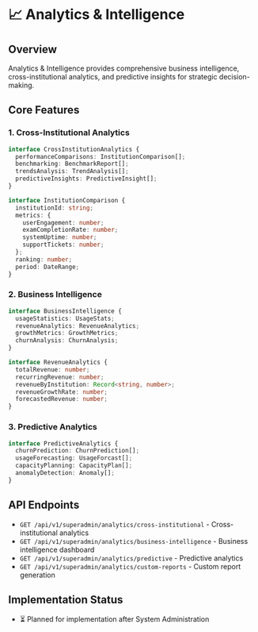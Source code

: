 # 📈 Analytics & Intelligence

## Overview

Analytics & Intelligence provides comprehensive business intelligence, cross-institutional analytics, and predictive insights for strategic decision-making.

## Core Features

### 1. Cross-Institutional Analytics

```typescript
interface CrossInstitutionAnalytics {
  performanceComparisons: InstitutionComparison[];
  benchmarking: BenchmarkReport[];
  trendsAnalysis: TrendAnalysis[];
  predictiveInsights: PredictiveInsight[];
}

interface InstitutionComparison {
  institutionId: string;
  metrics: {
    userEngagement: number;
    examCompletionRate: number;
    systemUptime: number;
    supportTickets: number;
  };
  ranking: number;
  period: DateRange;
}
```

### 2. Business Intelligence

```typescript
interface BusinessIntelligence {
  usageStatistics: UsageStats;
  revenueAnalytics: RevenueAnalytics;
  growthMetrics: GrowthMetrics;
  churnAnalysis: ChurnAnalysis;
}

interface RevenueAnalytics {
  totalRevenue: number;
  recurringRevenue: number;
  revenueByInstitution: Record<string, number>;
  revenueGrowthRate: number;
  forecastedRevenue: number;
}
```

### 3. Predictive Analytics

```typescript
interface PredictiveAnalytics {
  churnPrediction: ChurnPrediction[];
  usageForecasting: UsageForcast[];
  capacityPlanning: CapacityPlan[];
  anomalyDetection: Anomaly[];
}
```

## API Endpoints

- `GET /api/v1/superadmin/analytics/cross-institutional` - Cross-institutional analytics
- `GET /api/v1/superadmin/analytics/business-intelligence` - Business intelligence dashboard
- `GET /api/v1/superadmin/analytics/predictive` - Predictive analytics
- `GET /api/v1/superadmin/analytics/custom-reports` - Custom report generation

## Implementation Status

- ⏳ Planned for implementation after System Administration
